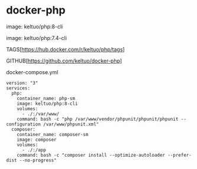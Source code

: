 # docker-php

image: keltuo/php:8-cli

image: keltuo/php:7.4-cli

TAGS[https://hub.docker.com/r/keltuo/php/tags]

GITHUB[https://github.com/keltuo/docker-php]

docker-compose.yml

```
version: "3"
services:
  php:
    container_name: php-sm
    image: keltuo/php:8-cli
    volumes:
      - ./:/var/www/
    command: bash -c "php /var/www/vendor/phpunit/phpunit/phpunit --configuration /var/www/phpunit.xml"
  composer:
    container_name: composer-sm
    image: composer
    volumes:
      - ./:/app
    command: bash -c "composer install --optimize-autoloader --prefer-dist --no-progress"
```
